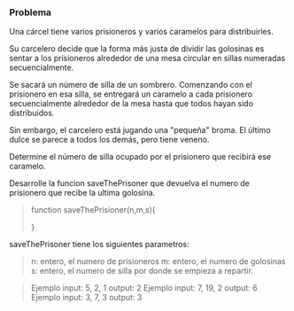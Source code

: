 ### Problema
Una cárcel tiene varios prisioneros y varios caramelos para distribuirles.

Su carcelero decide que la forma más justa de dividir las golosinas es sentar a los prisioneros alrededor de una mesa circular en sillas numeradas secuencialmente. 

Se sacará un número de silla de un sombrero. Comenzando con el prisionero en esa silla, se entregará un caramelo a cada prisionero secuencialmente alrededor de la mesa hasta que todos hayan sido distribuidos. 

Sin embargo, el carcelero está jugando una "pequeña" broma. El último dulce se parece a todos los demás, pero tiene veneno. 

Determine el número de silla ocupado por el prisionero que recibirá ese caramelo. 

Desarrolle la funcion saveThePrisoner que devuelva el numero de prisionero que recibe la ultima golosina.
> function saveThePrisioner(n,m,s){
> 
> }
>
saveThePrisoner tiene los siguientes parametros:

>

> n: entero, el numero de prisioneros
> m: entero, el numero de golosinas
> s: entero, el numero de silla por donde se empieza a repartir.

> Ejemplo input: 5, 2, 1 output: 2
> Ejemplo input: 7, 19, 2 output: 6
> Ejemplo input: 3, 7, 3 output: 3